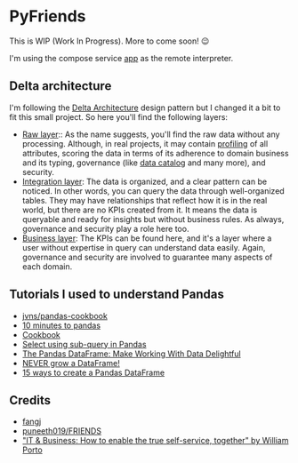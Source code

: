 # PyFriends

This is WIP (Work In Progress). More to come soon! 😉

I'm using the compose service [app](https://github.com/willianantunes/pyfriends/blob/164423598fa12000079cea80eb87f070b44d7c2d/docker-compose.yaml#L4) as the remote interpreter.

## Delta architecture

I'm following the [Delta Architecture](https://databricks.com/blog/2019/08/14/productionizing-machine-learning-with-delta-lake.html) design pattern but I changed it a bit to fit this small project. So here you'll find the following layers:

- [Raw layer](./pyfriends/raw_layer):: As the name suggests, you'll find the raw data without any processing. Although, in real projects, it may contain [profiling](https://en.wikipedia.org/wiki/Data_profiling) of all attributes, scoring the data in terms of its adherence to domain business and its typing, governance (like [data catalog](https://wiki.gccollab.ca/index.php?title=Data_Catalog&mobileaction=toggle_view_desktop) and many more), and security.
- [Integration layer](./pyfriends/integration_layer): The data is organized, and a clear pattern can be noticed. In other words, you can query the data through well-organized tables. They may have relationships that reflect how it is in the real world, but there are no KPIs created from it. It means the data is queryable and ready for insights but without business rules. As always, governance and security play a role here too.
- [Business layer](./pyfriends/business_layer): The KPIs can be found here, and it's a layer where a user without expertise in query can understand data easily. Again, governance and security are involved to guarantee many aspects of each domain.

## Tutorials I used to understand Pandas

- [jvns/pandas-cookbook](https://github.com/jvns/pandas-cookbook)
- [10 minutes to pandas](https://pandas.pydata.org/pandas-docs/stable/user_guide/10min.html)
- [Cookbook](https://pandas.pydata.org/pandas-docs/stable/user_guide/cookbook.html#cookbook)
- [Select using sub-query in Pandas](https://stackoverflow.com/a/59989971/3899136)
- [The Pandas DataFrame: Make Working With Data Delightful](https://realpython.com/pandas-dataframe/)
- [NEVER grow a DataFrame!](https://stackoverflow.com/a/56746204/3899136)
- [15 ways to create a Pandas DataFrame](https://towardsdatascience.com/15-ways-to-create-a-pandas-dataframe-754ecc082c17)

## Credits

- [fangj](https://github.com/fangj/friends)
- [puneeth019/FRIENDS](https://github.com/puneeth019/FRIENDS)
- ["IT & Business: How to enable the true self-service, together" by William Porto](https://www.linkedin.com/pulse/ti-business-como-viabilizar-em-conjunto-o-verdadeiro-william-porto/)
